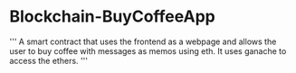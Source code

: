 # Blockchain-BuyCoffeeApp
'''
A smart contract that uses the frontend as a webpage and allows the user to buy coffee with messages as memos using eth.
It uses ganache to access the ethers.
'''
